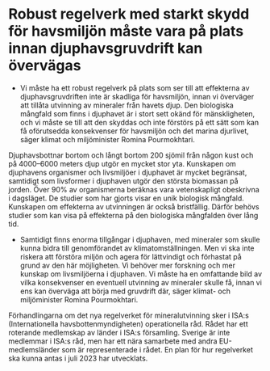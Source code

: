 # Robust regelverk med starkt skydd för havsmiljön måste vara på plats innan djuphavsgruvdrift kan övervägas

- Vi måste ha ett robust regelverk på plats som ser till att effekterna av djuphavsgruvdriften inte är skadliga för havsmiljön, innan vi överväger att tillåta utvinning av mineraler från havets djup. Den biologiska mångfald som finns i djuphavet är i stort sett okänd för mänskligheten, och vi måste se till att den skyddas och inte förstörs på ett sätt som kan få oförutsedda konsekvenser för havsmiljön och det marina djurlivet, säger klimat och miljöminister Romina Pourmokhtari.

Djuphavsbottnar bortom och långt bortom 200 sjömil från någon kust och på 4000–6000 meters djup utgör en mycket stor yta. Kunskapen om djuphavens organismer och livsmiljöer i djuphavet är mycket begränsat, samtidigt som livsformer i djuphaven utgör den största biomassan på jorden. Över 90% av organismerna beräknas vara vetenskapligt obeskrivna i dagsläget. De studier som har gjorts visar en unik biologisk mångfald. Kunskapen om effekterna av utvinningen är också bristfällig. Därför behövs studier som kan visa på effekterna på den biologiska mångfalden över lång tid.

- Samtidigt finns enorma tillgångar i djuphaven, med mineraler som skulle kunna bidra till genomförandet av klimatomställningen. Men vi ska inte riskera att förstöra miljön och agera för lättvindigt och förhastat på grund av den här möjligheten. Vi behöver mer forskning och mer kunskap om livsmiljöerna i djuphaven. Vi måste ha en omfattande bild av vilka konsekvenser en eventuell utvinning av mineraler skulle få, innan vi ens kan överväga att börja med gruvdrift där, säger klimat- och miljöminister Romina Pourmokhtari.

Förhandlingarna om det nya regelverket för mineralutvinning sker i ISA:s (Internationella havsbottenmyndigheten) operationella råd. Rådet har ett roterande medlemskap av länder i ISA:s församling. Sverige är inte medlemmar i ISA:s råd, men har ett nära samarbete med andra EU-medlemsländer som är representerade i rådet. En plan för hur regelverket ska kunna antas i juli 2023 har utvecklats.
